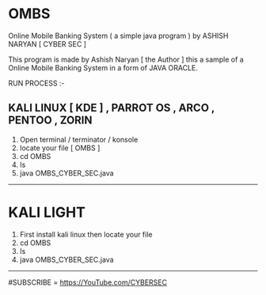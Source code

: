 # OMBS
Online Mobile Banking System ( a simple java program ) by ASHISH NARYAN [ CYBER SEC ]

This program is made by Ashish Naryan [ the Author ]
this a sample of a Online Mobile Banking System in a form of JAVA ORACLE.


RUN PROCESS :-


KALI LINUX [ KDE ] , PARROT OS , ARCO , PENTOO , ZORIN 
------------------------------------------------------
1. Open terminal / terminator / konsole
2. locate your file [ OMBS ]
3. cd OMBS
4. ls
5. java OMBS_CYBER_SEC.java
------------------------------------------------------

KALI LIGHT 
======================================================
1. First install kali linux then locate your file
2. cd OMBS
3. ls
4. java OMBS_CYBER_SEC.java

------------------------------------------------------

#SUBSCRIBE = https://YouTube.com/CYBERSEC
